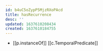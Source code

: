 ```yaml
---
id: b4uC5oZypP5MjzRXoPAcd
title: hasRecurrence
desc: ''
updated: 1637610208434
created: 1637610184755
---
```




- [[p.instanceOf]] [[c.TemporalPredicate]]
